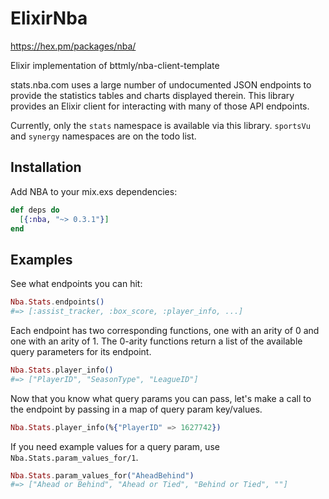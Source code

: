 # ElixirNba
  https://hex.pm/packages/nba/


  Elixir implementation of bttmly/nba-client-template

  stats.nba.com uses a large number of undocumented JSON endpoints
  to provide the statistics tables and charts displayed therein.
  This library provides an Elixir client for interacting with many
  of those API endpoints.

  Currently, only the `stats` namespace is available via this library.
  `sportsVu` and `synergy` namespaces are on the todo list.

  ## Installation

  Add NBA to your mix.exs dependencies:

  ```elixir
  def deps do
    [{:nba, "~> 0.3.1"}]
  end
  ```

  ## Examples
  See what endpoints you can hit:

  ```elixir
  Nba.Stats.endpoints()
  #=> [:assist_tracker, :box_score, :player_info, ...]
  ```

  Each endpoint has two corresponding functions, one with an
  arity of 0 and one with an arity of 1. The 0-arity functions
  return a list of the available query parameters for
  its endpoint.

  ```elixir
  Nba.Stats.player_info()
  #=> ["PlayerID", "SeasonType", "LeagueID"]
  ```

  Now that you know what query params you can pass, let's make
  a call to the endpoint by passing in a map of query param
  key/values.

  ```elixir
  Nba.Stats.player_info(%{"PlayerID" => 1627742})
  ```

  If you need example values for a query param, use `Nba.Stats.param_values_for/1`.

  ```elixir
  Nba.Stats.param_values_for("AheadBehind")
  #=> ["Ahead or Behind", "Ahead or Tied", "Behind or Tied", ""]
  ```


